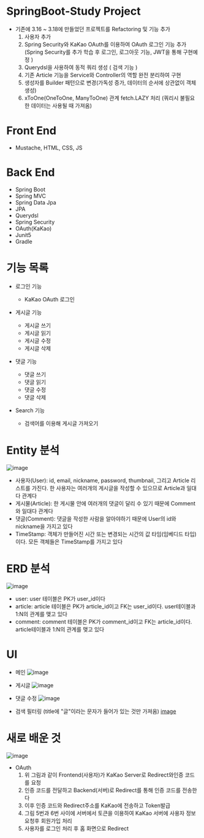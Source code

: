 # SpringBoot-Study Project 
  - 기존에 3.16 ~ 3.18에 만들었던 프로젝트를 Refactoring 및 기능 추가
    1. 사용자 추가 
    2. Spring Security와 KaKao OAuth를 이용하여 OAuth 로그인 기능 추가 (Spring Security를 추가 학습 후 로그인, 로그아웃 기능, JWT을 통해 구현예정 )
    3. Querydsl을 사용하여 동적 쿼리 생성 ( 검색 기능 )
    4. 기존 Article 기능을 Service와 Controller의 역할 완전 분리하여 구현
    5. 생성자를 Builder 패턴으로 변경(가독성 증가, 데이터의 순서에 상관없이 객체 생성)
    6. xToOne(OneToOne, ManyToOne) 관계 fetch.LAZY 처리 (쿼리시 불필요한 데이터는 사용될 때 가져옴)
  
# Front End
  - Mustache, HTML, CSS, JS
 
# Back End
  - Spring Boot
  - Spring MVC
  - Spring Data Jpa
  - JPA
  - Querydsl
  - Spring Security
  - OAuth(KaKao)
  - Junit5
  - Gradle

# 기능 목록
  - 로그인 기능
    - KaKao OAuth 로그인

  - 게시글 기능
    - 게시글 쓰기
    - 게시글 읽기
    - 게시글 수정
    - 게시글 삭제

  - 댓글 기능
    - 댓글 쓰기
    - 댓글 읽기
    - 댓글 수정
    - 댓글 삭제

  - Search 기능
    - 검색어를 이용해 게시글 가져오기


# Entity 분석
![image](https://user-images.githubusercontent.com/61530368/164683558-69293bd4-3118-44ec-9356-bcc3e2ea6a7b.png)

  
  - 사용자(User): id, email, nickname, password, thumbnail, 그리고 Article 리스트를 가진다. 한 사용자는 여러개의 게시글을 작성할 수 있으므로 Article과 일대다 관계다
  - 게시물(Article): 한 게시물 안에 여러개의 댓글이 달리 수 있기 때문에 Comment와 일대다 관계다
  - 댓글(Comment): 댓글을 작성한 사람을 알아야하기 때문에 User의 id와 nickname을 가지고 있다
  - TimeStamp: 객체가 만들어진 시간 또는 변경되는 시간의 값 타임(임베디드 타입)이다. 모든 객체들은 TimeStamp를 가지고 있다
  
# ERD 분석
![image](https://user-images.githubusercontent.com/61530368/164689444-d0795c48-609f-412b-9da5-6a0b6d4f1e73.png)

  - user: user 테이블은 PK가 user_id이다
  - article: article 테이블은 PK가 article_id이고 FK는 user_id이다. user테이블과 1:N의 관계를 맺고 있다
  - comment: comment 테이블은 PK가 comment_id이고 FK는 article_id이다. article테이블과 1:N의 관계를 맺고 있다



# UI
  - 메인
  ![image](https://user-images.githubusercontent.com/61530368/164709162-d52fa678-c144-4425-9a7e-f20e617e4d9c.png)

  - 게시글
  ![image](https://user-images.githubusercontent.com/61530368/164709150-da4ef914-738d-4d2f-9522-1d2f90d3b3bc.png)

  - 댓글 수정
  ![image](https://user-images.githubusercontent.com/61530368/164709139-41281da1-f075-473c-9c15-3c0819bedd6c.png)

  - 검색 필터링 (title에 "글"이라는 문자가 들어가 있는 것만 가져옴)
  [image](https://user-images.githubusercontent.com/61530368/164709061-88a4252b-a7f9-45f2-bff8-e0d9e21048ef.png)


# 새로 배운 것 
  
  ![image](https://user-images.githubusercontent.com/61530368/164695794-b7947cbe-fa68-468d-b43d-f7cba2f4f7ff.png)

  - OAuth  
    1. 위 그림과 같이 Frontend(사용자)가 KaKao Server로 Redirect와인증 코드를 요청
    2. 인증 코드를 전달하고 Backend(서버)로 Redirect를 통해 인증 코드를 전송한다 
    3. 이후 인증 코드와 Redirect주소를 KaKao에 전송하고 Token발급 
    4. 그림 5번과 6번 사이에 서버에서 토큰을 이용하여 KaKao 서버에 사용자 정보 요청후 회원가입 처리
    5. 사용자를 로그인 처리 후 홈 화면으로 Redirect






